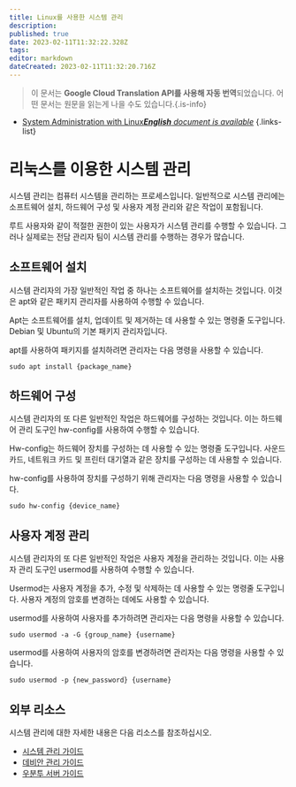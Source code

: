 ```yaml
---
title: Linux를 사용한 시스템 관리
description: 
published: true
date: 2023-02-11T11:32:22.328Z
tags: 
editor: markdown
dateCreated: 2023-02-11T11:32:20.716Z
---
```


> 이 문서는 **Google Cloud Translation API를 사용해 자동 번역**되었습니다.
어떤 문서는 원문을 읽는게 나을 수도 있습니다.{.is-info}



- [System Administration with Linux***English** document is available*](/en/Knowledge-base/Linux/system-administration-with-linux)
{.links-list}


# 리눅스를 이용한 시스템 관리

시스템 관리는 컴퓨터 시스템을 관리하는 프로세스입니다. 일반적으로 시스템 관리에는 소프트웨어 설치, 하드웨어 구성 및 사용자 계정 관리와 같은 작업이 포함됩니다.

루트 사용자와 같이 적절한 권한이 있는 사용자가 시스템 관리를 수행할 수 있습니다. 그러나 실제로는 전담 관리자 팀이 시스템 관리를 수행하는 경우가 많습니다.

## 소프트웨어 설치

시스템 관리자의 가장 일반적인 작업 중 하나는 소프트웨어를 설치하는 것입니다. 이것은 apt와 같은 패키지 관리자를 사용하여 수행할 수 있습니다.

Apt는 소프트웨어를 설치, 업데이트 및 제거하는 데 사용할 수 있는 명령줄 도구입니다. Debian 및 Ubuntu의 기본 패키지 관리자입니다.

apt를 사용하여 패키지를 설치하려면 관리자는 다음 명령을 사용할 수 있습니다.

```
sudo apt install {package_name}
```

## 하드웨어 구성

시스템 관리자의 또 다른 일반적인 작업은 하드웨어를 구성하는 것입니다. 이는 하드웨어 관리 도구인 hw-config를 사용하여 수행할 수 있습니다.

Hw-config는 하드웨어 장치를 구성하는 데 사용할 수 있는 명령줄 도구입니다. 사운드 카드, 네트워크 카드 및 프린터 대기열과 같은 장치를 구성하는 데 사용할 수 있습니다.

hw-config를 사용하여 장치를 구성하기 위해 관리자는 다음 명령을 사용할 수 있습니다.

```
sudo hw-config {device_name}
```

## 사용자 계정 관리

시스템 관리자의 또 다른 일반적인 작업은 사용자 계정을 관리하는 것입니다. 이는 사용자 관리 도구인 usermod를 사용하여 수행할 수 있습니다.

Usermod는 사용자 계정을 추가, 수정 및 삭제하는 데 사용할 수 있는 명령줄 도구입니다. 사용자 계정의 암호를 변경하는 데에도 사용할 수 있습니다.

usermod를 사용하여 사용자를 추가하려면 관리자는 다음 명령을 사용할 수 있습니다.

```
sudo usermod -a -G {group_name} {username}
```

usermod를 사용하여 사용자의 암호를 변경하려면 관리자는 다음 명령을 사용할 수 있습니다.

```
sudo usermod -p {new_password} {username}
```

## 외부 리소스

시스템 관리에 대한 자세한 내용은 다음 리소스를 참조하십시오.

- [시스템 관리 가이드](https://www.tldp.org/LDP/sag/html/)
- [데비안 관리 가이드](https://debian-handbook.info/browse/stable/)
- [우분투 서버 가이드](https://help.ubuntu.com/lts/serverguide/index.html)